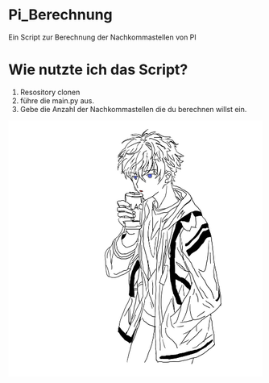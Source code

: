 # Pi_Berechnung
Ein Script zur Berechnung der Nachkommastellen von PI

# Wie nutzte ich das Script?
1. Resository clonen
2. führe die main.py aus.
3. Gebe die Anzahl der Nachkommastellen die du berechnen willst ein.

<img src="https://github.com/Tech08mag/Tech08mag/blob/main/profile.jpeg" alt="Profile">
